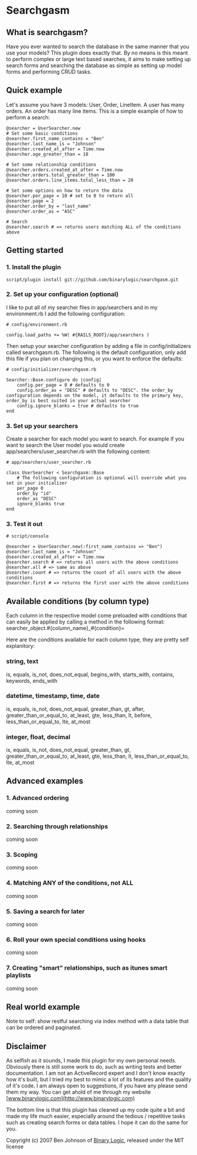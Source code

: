 # Searchgasm

## What is searchgasm?
Have you ever wanted to search the database in the same manner that you use your models? This plugin does exactly that. By no means is this meant to perform complex or large text based searches, it aims to make setting up search forms and searching the database as simple as setting up model forms and performing CRUD tasks.

## Quick example

Let's assume you have 3 models: User, Order, LineItem. A user has many orders. An order has many line items. This is a simple example of how to perform a search:


    @searcher = UserSearcher.new
    # Set some basic conditions
    @searcher.first_name_contains = "Ben"
    @searcher.last_name_is = "Johnson"
    @searcher.created_at_after = Time.now
    @searcher.age_greater_than = 18
    
    # Set some relationship conditions
    @searcher.orders.created_at_after = Time.now
    @searcher.orders.total_greater_than = 100
    @searcher.orders.line_items.total_less_than = 20
    
    # Set some options on how to return the data
    @searcher.per_page = 10 # set to 0 to return all
    @searcher.page = 2
    @searcher.order_by = "last_name"
    @searcher.order_as = "ASC"
    
    # Search
    @searcher.search # => returns users matching ALL of the conditions above
  
## Getting started

### 1. Install the plugin

    script/plugin install git://github.com/binarylogic/searchgasm.git

### 2. Set up your configuration (optional)

I like to put all of my searcher files in app/searchers and in my environment.rb I add the following configuration:
  
    # config/environment.rb
    
    config.load_paths += %W( #{RAILS_ROOT}/app/searchers )

Then setup your searcher configuration by adding a file in config/initializers called searchgasm.rb. The following is the default configuration, only add this file if you plan on changing this, or you want to enforce the defaults:

    # config/initializer/searchgasm.rb
    
    Searcher::Base.configure do |config|
        config.per_page = 0 # defaults to 0
        config.order_as = "DESC" # defaults to "DESC". the order_by configuration depends on the model, it defaults to the primary key, order_by is best suited in your actual searcher
        config.ignore_blanks = true # defaults to true
    end
  
### 3. Set up your searchers
  
Create a searcher for each model you want to search. For example if you want to search the User model you would create app/searchers/user_searcher.rb with the following content:
  
    # app/searchers/user_searcher.rb
    
    class UserSearcher < Searchgasm::Base
        # The following configuration is optional will override what you set in your initializer
        per_page 0
        order_by "id"
        order_as "DESC"
        ignore_blanks true
    end

### 3. Test it out

    # script/console
    
    @searcher = UserSearcher.new(:first_name_contains => "Ben")
    @searcher.last_name_is = "Johnson"
    @searcher.created_at_after = Time.now
    @searcher.search # => returns all users with the above conditions
    @searcher.all # => same as above
    @searcher.count # => returns the count of all users with the above conditions
    @searcher.first # => returns the first user with the above conditions

## Available conditions (by column type)
Each column in the respective model come preloaded with conditions that can easily be applied by calling a method in the following format: searcher_object.#{column_name}_#{condition}=

Here are the conditions available for each column type, they are pretty self explanitory:

### string, text
is, equals, is\_not, does\_not\_equal, begins\_with, starts\_with, contains, keywords, ends_with 

### datetime, timestamp, time, date
is, equals, is\_not, does\_not\_equal, greater\_than, gt, after, greater\_than\_or\_equal\_to, at\_least, gte, less\_than, lt, before, less\_than\_or\_equal\_to, lte, at_most

### integer, float, decimal
is, equals, is\_not, does\_not\_equal, greater\_than, gt, greater\_than\_or\_equal\_to, at\_least, gte, less\_than, lt, less\_than\_or\_equal\_to, lte, at_most

## Advanced examples

### 1. Advanced ordering
coming soon

### 2. Searching through relationships
coming soon

### 3. Scoping
coming soon

### 4. Matching ANY of the conditions, not ALL
coming soon

### 5. Saving a search for later
coming soon

### 6. Roll your own special conditions using hooks
coming soon

### 7. Creating "smart" relationships, such as itunes smart playlists
coming soon

## Real world example

Note to self: show restful searching via index method with a data table that can be ordered and paginated.

## Disclaimer

As selfish as it sounds, I made this plugin for my own personal needs. Obviously there is still some work to do, such as writing tests and better documentation. I am not an ActiveRecord expert and I don't know exactly how it's built, but I tried my best to mimic a lot of its features and the quality of it's code. I am always open to suggestions, if you have any please send them my way. You can get ahold of me through my website [www.binarylogic.com](http://www.binarylogic.com)

The bottom line is that this plugin has cleaned up my code quite a bit and made my life much easier, especially around the tedious / repetitive tasks such as creating search forms or data tables. I hope it can do the same for you.

Copyright (c) 2007 Ben Johnson of [Binary Logic](http://www.binarylogic.com), released under the MIT license
